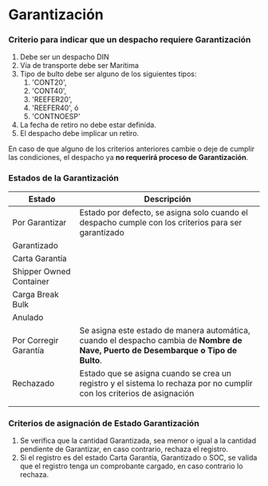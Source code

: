 # Garantización

### Criterio para indicar que un despacho requiere Garantización

1. Debe ser un despacho DIN
2. Vía de transporte debe ser Marítima
3. Tipo de bulto debe ser alguno de los siguientes tipos:
   1. &#x20;'CONT20',&#x20;
   2. 'CONT40',&#x20;
   3. 'REEFER20',&#x20;
   4. 'REEFER40', ó
   5. 'CONTNOESP'
4. La fecha de retiro no debe estar definida.
5. El despacho debe implicar un retiro.

En caso de que alguno de los criterios anteriores cambie o deje de cumplir las condiciones, el despacho ya **no requerirá proceso de Garantización**.

### Estados de la Garantización

| Estado                  | Descripción                                                                                                                         |
| ----------------------- | ----------------------------------------------------------------------------------------------------------------------------------- |
| Por Garantizar          | Estado por defecto, se asigna solo cuando el despacho cumple con los criterios para ser garantizado                                 |
| Garantizado             |                                                                                                                                     |
| Carta Garantía          |                                                                                                                                     |
| Shipper Owned Container |                                                                                                                                     |
| Carga Break Bulk        |                                                                                                                                     |
| Anulado                 |                                                                                                                                     |
| Por Corregir Garantía   | Se asigna este estado de manera automática, cuando el despacho cambia de **Nombre de Nave, Puerto de Desembarque o Tipo de Bulto**. |
| Rechazado               | Estado que se asigna cuando se crea un registro y el sistema lo rechaza por no cumplir con los criterios de asignación              |
|                         |                                                                                                                                     |
|                         |                                                                                                                                     |

### Criterios de asignación de Estado Garantización

1. Se verifica que la cantidad Garantizada, sea menor o igual a la cantidad pendiente de Garantizar, en caso contrario, rechaza el registro.
2. Si el registro es del estado Carta Garantía, Garantizado o SOC, se valida que el registro tenga un comprobante cargado, en caso contrario lo rechaza.

